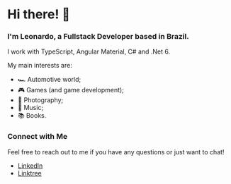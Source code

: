 # Hi there! 👋
### I'm Leonardo, a Fullstack Developer based in Brazil.

I work with TypeScript, Angular Material, C# and .Net 6.

My main interests are:
 - 🏎️ Automotive world;
 - 🎮 Games (and game development);
 - 📸 Photography;
 - 🎵 Music;
 - 📚 Books. 

### Connect with Me
Feel free to reach out to me if you have any questions or just want to chat!

- [LinkedIn](https://www.linkedin.com/in/os-leonardo)
- [Linktree](https://linktr.ee/osleonardo)
